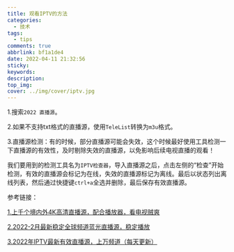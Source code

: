 ```yaml
---
title: 观看IPTV的方法
categories:
  - 技术
tags:
  - tips
comments: true
abbrlink: bf1a1de4
date: 2022-04-11 21:32:56
sticky:
keywords:
description:
top_img:
cover: ../img/cover/iptv.jpg
---
```


1.搜索`2022 直播源`。

2.如果不支持txt格式的直播源，使用`TeleList`转换为`m3u`格式。

3.直播源检测：有的时候，部分直播源可能会失效，这个时候最好使用工具检测一下直播源的有效性，及时剔除失效的直播源，以免影响后续电视直播的观看！

我们要用到的检测工具名为`IPTV检查器`，导入直播源之后，点击左侧的“检查”开始检测，有效的直播源会标记为在线，失效的直播源标记为离线。最后以状态列出离线列表，然后通过快捷键`ctrl+a`全选并删除，最后保存有效直播源。

参考链接：

[1.上千个境内外4K高清直播源，配合播放器，看电视贼爽](https://www.toutiao.com/article/6858829883263418884/?wid=1649684170853)

[2.2022-2月最新稳定全球频道蓝光直播源，稳定播放](https://www.haah.net/archives/5209.html)

[3.2022年IPTV最新有效直播源，上万频道（每天更新）](https://tyson.cool/index.php/1215/)
